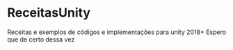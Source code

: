 # ReceitasUnity
Receitas e exemplos de códigos e implementações para unity 2018+
Espero que de certo dessa vez

